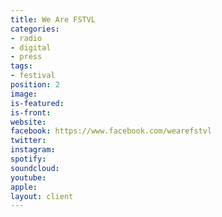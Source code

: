 ```yaml
---
title: We Are FSTVL
categories:
- radio
- digital
- press
tags:
- festival
position: 2
image: 
is-featured: 
is-front: 
website: 
facebook: https://www.facebook.com/wearefstvl
twitter: 
instagram: 
spotify: 
soundcloud: 
youtube: 
apple: 
layout: client
---
```


